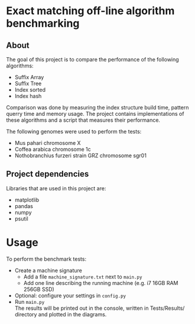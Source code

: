 # Exact matching off-line algorithm benchmarking

## About
The goal of this project is to compare the performance of the following algorithms:
- Suffix Array
- Suffix Tree
- Index sorted
- Index hash

Comparison was done by measuring the index structure build time, pattern querry time and memory usage.
The project contains implementations of these algorithms and a script that measures their performance.  

The following genomes were used to perform the tests:
- Mus pahari chromosome X
- Coffea arabica chromosome 1c
- Nothobranchius furzeri strain GRZ chromosome sgr01

## Project dependencies
Libraries that are used in this project are:
- matplotlib
- pandas
- numpy
- psutil

# Usage

To perform the benchmark tests:
- Create a machine signature
  - Add a file `machine_signature.txt` next to `main.py`
  - Add one line describing the running machine (e.g. i7 16GB RAM 256GB SSD)
- Optional: configure your settings in `config.py`
- Run `main.py`  
The results will be printed out in the console, written in Tests/Results/ directory and plotted in the diagrams.

